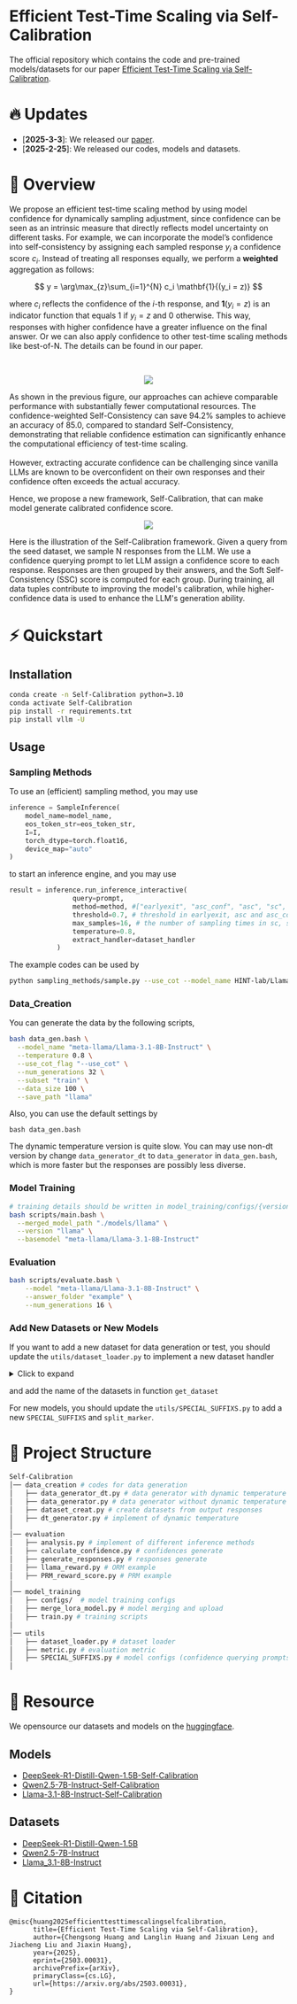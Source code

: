 # Efficient Test-Time Scaling via Self-Calibration

The official repository which contains the code and pre-trained models/datasets for our paper [Efficient Test-Time Scaling via Self-Calibration](https://arxiv.org/abs/2503.00031). 
# 🔥 Updates
- [**2025-3-3**]: We released our [paper](https://arxiv.org/abs/2503.00031).
- [**2025-2-25**]: We released our codes, models and datasets.

# 🏴󠁶󠁵󠁭󠁡󠁰󠁿 Overview
<!-- We propose a new framework, Self-Calibration, that can make model generate calibrated confidence score.  -->
We propose an efficient test-time scaling method by using model confidence for dynamically sampling adjustment, since confidence can be seen as an intrinsic measure that directly reflects model uncertainty on different tasks. For example, we can incorporate the model’s confidence into self-consistency by assigning each sampled response $y_i$ a confidence score $c_i$. Instead of treating all responses equally, we perform a **weighted** aggregation as follows:

$$
y = \arg\max_{z}\sum_{i=1}^{N} c_i \mathbf{1}{(y_i = z)}
$$

where $c_i$ reflects the confidence of the $i$-th response, and $\mathbf{1}(y_i = z)$ is an indicator function that equals 1 if $y_i = z$ and 0 otherwise. This way, responses with higher confidence have a greater influence on the final answer. Or we can also apply confidence to other test-time scaling methods like best-of-N. The details can be found in our paper.

<br>
<figure style="text-align:center">
  <img src="./figures/intro.png">
</figure>
 As shown in the previous figure, our approaches can achieve comparable performance with substantially fewer computational resources. The confidence-weighted Self-Consistency can save 94.2% samples to achieve an accuracy of 85.0, compared to standard Self-Consistency, demonstrating that reliable confidence estimation can significantly enhance the computational efficiency of test-time scaling.
<br><br>
However, extracting accurate confidence can be challenging since vanilla LLMs are known to be overconfident on their own responses and their confidence often exceeds the actual accuracy.

Hence, we propose a new framework, Self-Calibration, that can make model generate calibrated confidence score. 
<br>
<figure style="text-align:center">
  <img src="./figures/self-calibration.jpg">
</figure>
Here is the illustration of the Self-Calibration framework. Given a query from the seed dataset, we sample N responses from the LLM. We use a confidence querying prompt to let LLM assign a confidence score to each response. Responses are then grouped by their answers, and the Soft Self-Consistency (SSC) score is computed for each group. During training, all data tuples contribute to improving the model's calibration, while higher-confidence data is used to enhance the LLM's generation ability.



# ⚡️ Quickstart

## Installation
```bash
conda create -n Self-Calibration python=3.10
conda activate Self-Calibration
pip install -r requirements.txt
pip install vllm -U

```
## Usage

### Sampling Methods
To use an (efficient) sampling method, you may use
```python
inference = SampleInference(
    model_name=model_name,
    eos_token_str=eos_token_str,
    I=I,
    torch_dtype=torch.float16,
    device_map="auto"
)
```
to start an inference engine, and you may use
```python
result = inference.run_inference_interactive(
                query=prompt,
                method=method, #["earlyexit", "asc_conf", "asc", "sc", "sc_conf", "best_of_n"]
                threshold=0.7, # threshold in earlyexit, asc and asc_conf
                max_samples=16, # the number of sampling times in sc, sc_conf and best_of_n. These number is also the max sample times in earlyexit, asc and asc_conf
                temperature=0.8,
                extract_handler=dataset_handler
            )
```

The example codes can be used by 
```bash
python sampling_methods/sample.py --use_cot --model_name HINT-lab/Llama_3.1-8B-Instruct-Self-Calibration --dataset_name gsm8k
```

### Data_Creation
You can generate the data by the following scripts,
```bash
bash data_gen.bash \
  --model_name "meta-llama/Llama-3.1-8B-Instruct" \
  --temperature 0.8 \
  --use_cot_flag "--use_cot" \
  --num_generations 32 \
  --subset "train" \
  --data_size 100 \
  --save_path "llama"
```
Also, you can use the default settings by 
```
bash data_gen.bash
```
The dynamic temperature version is quite slow. You can may use non-dt version by change `data_generator_dt` to `data_generator` in `data_gen.bash`, which is more faster but the responses are possibly less diverse. 

### Model Training
```bash
# training details should be written in model_training/configs/{version}.json
bash scripts/main.bash \
  --merged_model_path "./models/llama" \
  --version "llama" \
  --basemodel "meta-llama/Llama-3.1-8B-Instruct"
```

### Evaluation
```bash
bash scripts/evaluate.bash \
    --model "meta-llama/Llama-3.1-8B-Instruct" \
    --answer_folder "example" \
    --num_generations 16 \
```

### Add New Datasets or New Models
If you want to add a new dataset for data generation or test, you should update the `utils/dataset_loader.py` to implement a new dataset handler
<details>

  <summary> Click to expand </summary>

```python
class DatasetHandler(ABC):
    @abstractmethod
    def load_data(self):
        """
        Load the dataset and return a tuple: (splits_dict, answer_type).

        splits_dict: A dictionary where each key is a split name (e.g., 'train', 'test')
                     and the value is the corresponding dataset or data structure.
        answer_type: A string describing the type of the answer, e.g.:
                     'number', 'text', 'option letter', etc.
        """
        pass
    
    @abstractmethod
    def prepare_qa_data(self, data):
        """
        Given a particular split (like a list or IterableDataset),
        transform it into a dictionary: {prompt_text -> ground_truth_answer}.
        """
        pass

    @abstractmethod
    def extract_answer(self, response):
        """
        Given a model-generated response (string), extract the final answer
        so that it matches the ground truth format (number, letter, text, etc.).
        """
        pass

    def check(self, correct_answer, response):
        """
        Given the correct answer and the model-generated response,
        check if the response is correct. This is a simple equality check.
        """
        return correct_answer == response
```
</details>

and add the name of the datasets in function `get_dataset`

For new models, you should update the `utils/SPECIAL_SUFFIXS.py` to add a new `SPECIAL_SUFFIXS` and `split_marker`.


# 🌲 Project Structure
```bash
Self-Calibration
│── data_creation # codes for data generation
│   ├── data_generator_dt.py # data generator with dynamic temperature
│   ├── data_generator.py # data generator without dynamic temperature
│   ├── dataset_creat.py # create datasets from output responses
│   ├── dt_generator.py # implement of dynamic temperature
│
│── evaluation
│   ├── analysis.py # implement of different inference methods
│   ├── calculate_confidence.py # confidences generate
│   ├── generate_responses.py # responses generate
│   ├── llama_reward.py # ORM example
│   ├── PRM_reward_score.py # PRM example
│
│── model_training
│   ├── configs/  # model training configs
│   ├── merge_lora_model.py # model merging and upload
│   ├── train.py # training scripts
│
│── utils
│   ├── dataset_loader.py # dataset loader
│   ├── metric.py # evaluation metric
│   ├── SPECIAL_SUFFIXS.py # model configs (confidence querying prompts)
│
```
# 🏰 Resource
We opensource our datasets and models on the [huggingface](https://huggingface.co/collections/HINT-lab/self-calibration-67b609d9b50275dbeeb37541).

## Models
- [DeepSeek-R1-Distill-Qwen-1.5B-Self-Calibration](https://huggingface.co/HINT-lab/DeepSeek-R1-Distill-Qwen-1.5B-Self-Calibration)
- [Qwen2.5-7B-Instruct-Self-Calibration](https://huggingface.co/HINT-lab/Qwen2.5-7B-Instruct-Self-Calibration)
- [Llama-3.1-8B-Instruct-Self-Calibration](https://huggingface.co/HINT-lab/Llama-3.1-8B-Instruct-Self-Calibration)

## Datasets
- [DeepSeek-R1-Distill-Qwen-1.5B](https://huggingface.co/datasets/HINT-lab/DeepSeek-R1-Distill-Qwen-1.5B-Self-Calibration)
- [Qwen2.5-7B-Instruct](https://huggingface.co/datasets/HINT-lab/Qwen2.5-7B-Instruct-Self-Calibration)
- [Llama_3.1-8B-Instruct](https://huggingface.co/datasets/HINT-lab/Llama_3.1-8B-Instruct-Self-Calibration)

# 💬 Citation
```
@misc{huang2025efficienttesttimescalingselfcalibration,
      title={Efficient Test-Time Scaling via Self-Calibration}, 
      author={Chengsong Huang and Langlin Huang and Jixuan Leng and Jiacheng Liu and Jiaxin Huang},
      year={2025},
      eprint={2503.00031},
      archivePrefix={arXiv},
      primaryClass={cs.LG},
      url={https://arxiv.org/abs/2503.00031}, 
}
```